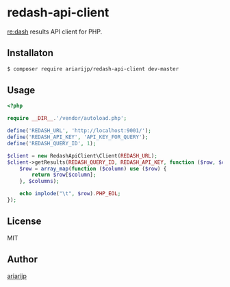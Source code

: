 # redash-api-client

[re:dash](http://redash.io/) results API client for PHP.

## Installaton

```bash
$ composer require ariarijp/redash-api-client dev-master
```

## Usage

```php
<?php

require __DIR__.'/vendor/autoload.php';

define('REDASH_URL', 'http://localhost:9001/');
define('REDASH_API_KEY', 'API_KEY_FOR_QUERY');
define('REDASH_QUERY_ID', 1);

$client = new RedashApiClient\Client(REDASH_URL);
$client->getResults(REDASH_QUERY_ID, REDASH_API_KEY, function ($row, $columns) {
    $row = array_map(function ($column) use ($row) {
        return $row[$column];
    }, $columns);

    echo implode("\t", $row).PHP_EOL;
});
```

## License

MIT

## Author

[ariarijp](https://github.com/ariarijp)
